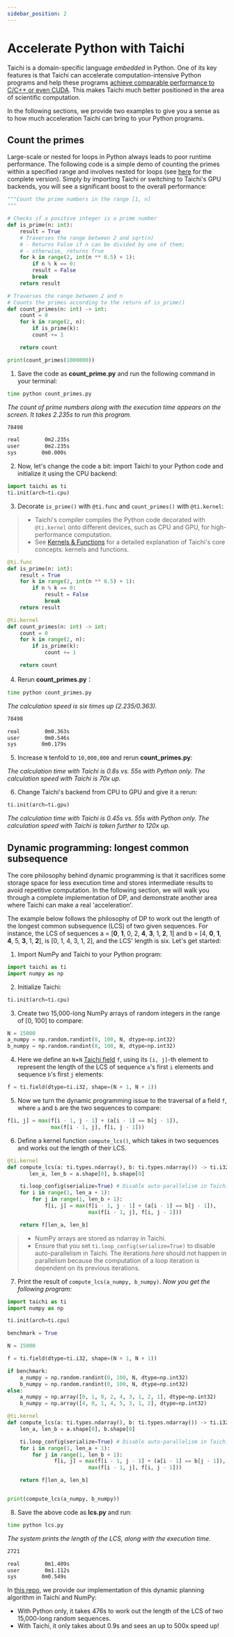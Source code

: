 ```yaml
---
sidebar_position: 2
---
```


# Accelerate Python with Taichi

Taichi is a domain-specific language *embedded* in Python. One of its key features is that Taichi can accelerate computation-intensive Python programs and help these programs [achieve comparable performance to C/C++ or even CUDA](https://docs.taichi-lang.org/blog/is-taichi-lang-comparable-to-or-even-faster-than-cuda). This makes Taichi much better positioned in the area of scientific computation.

In the following sections, we provide two examples to give you a sense as to how much acceleration Taichi can bring to your Python programs.

## Count the primes

Large-scale or nested for loops in Python always leads to poor runtime performance. The following code is a simple demo of counting the primes within a specified range and involves nested for loops (see [here](https://github.com/taichi-dev/faster-python-with-taichi/blob/main/count_primes.py) for the complete version). Simply by importing Taichi or switching to Taichi's GPU backends, you will see a significant boost to the overall performance:

```python
"""Count the prime numbers in the range [1, n]
"""

# Checks if a positive integer is a prime number
def is_prime(n: int):
    result = True
    # Traverses the range between 2 and sqrt(n)
    # - Returns False if n can be divided by one of them;
    # - otherwise, returns True
    for k in range(2, int(n ** 0.5) + 1):
        if n % k == 0:
        result = False
        break
    return result

# Traverses the range between 2 and n
# Counts the primes according to the return of is_prime()
def count_primes(n: int) -> int:
    count = 0
    for k in range(2, n):
        if is_prime(k):
        count += 1

    return count

print(count_primes(1000000))
```

1. Save the code as **count_prime.py** and run the following command in your terminal:

```bash
time python count_primes.py
```
   *The count of prime numbers along with the execution time appears on the screen. It takes 2.235s to run this program.*
```bash
78498

real        0m2.235s
user        0m2.235s
sys        0m0.000s
```

2.  Now, let's change the code a bit: import Taichi to your Python code and initialize it using the CPU backend:

```python
import taichi as ti
ti.init(arch=ti.cpu)
```

3. Decorate `is_prime()` with `@ti.func` and `count_primes()` with `@ti.kernel`:

> - Taichi's compiler compiles the Python code decorated with `@ti.kernel` onto different devices, such as CPU and GPU, for high-performance computation.
> - See [Kernels & Functions](../kernels/syntax.md) for a detailed explanation of Taichi's core concepts: kernels and functions.

```python
@ti.func
def is_prime(n: int):
    result = True
    for k in range(2, int(n ** 0.5) + 1):
        if n % k == 0:
            result = False
            break
    return result

@ti.kernel
def count_primes(n: int) -> int:
    count = 0
    for k in range(2, n):
        if is_prime(k):
            count += 1

    return count
```

4. Rerun **count_primes.py**：

```bash
time python count_primes.py
```
   *The calculation speed is six times up (2.235/0.363).*

```bash
78498

real        0m0.363s
user        0m0.546s
sys        0m0.179s
```

5.  Increase `N` tenfold to `10,000,000` and rerun **count_primes.py**:

   *The calculation time with Taichi is 0.8s vs. 55s with Python only. The calculation speed with Taichi is 70x up.*

6. Change Taichi's backend from CPU to GPU and give it a rerun:

```python
ti.init(arch=ti.gpu)
```
   *The calculation time with Taichi is 0.45s vs. 55s with Python only. The calculation speed with Taichi is taken further to 120x up.*

## Dynamic programming: longest common subsequence

The core philosophy behind dynamic programming is that it sacrifices some storage space for less execution time and stores intermediate results to avoid repetitive computation. In the following section, we will walk you through a complete implementation of DP, and demonstrate another area where Taichi can make a real 'acceleration'.

The example below follows the philosophy of DP to work out the length of the longest common subsequence (LCS) of two given sequences. For instance, the LCS of sequences a = [**0**, **1**, 0, 2, **4**, **3**, 1, **2**, 1] and b = [4, **0**, **1**, **4**, 5, **3**, 1, **2**],  is [0, 1, 4, 3, 1, 2], and the LCS' length is six. Let's get started:

1. Import NumPy and Taichi to your Python program:

```python
import taichi as ti
import numpy as np
```

2. Initialize Taichi:

```python
ti.init(arch=ti.cpu)
```

3. Create two 15,000-long NumPy arrays of random integers in the range of [0, 100] to compare:

```python
N = 15000
a_numpy = np.random.randint(0, 100, N, dtype=np.int32)
b_numpy = np.random.randint(0, 100, N, dtype=np.int32)
```

4. Here we define an `N`&times;`N` [Taichi field](../basic/field.md) `f`, using its `[i, j]`-th element to represent the length of the LCS of sequence `a`'s first `i` elements and sequence `b`'s first `j` elements:

```python
f = ti.field(dtype=ti.i32, shape=(N + 1, N + 1))
```

5. Now we turn the dynamic programming issue to the traversal of a field `f`, where `a` and `b` are the two sequences to compare:

```python
f[i, j] = max(f[i - 1, j - 1] + (a[i - 1] == b[j - 1]),
              max(f[i - 1, j], f[i, j - 1]))
```

6. Define a kernel function `compute_lcs()`, which takes in two sequences and works out the length of their LCS.

```python
@ti.kernel
def compute_lcs(a: ti.types.ndarray(), b: ti.types.ndarray()) -> ti.i32:
       len_a, len_b = a.shape[0], b.shape[0]

    ti.loop_config(serialize=True) # Disable auto-parallelism in Taichi
    for i in range(1, len_a + 1):
        for j in range(1, len_b + 1):
            f[i, j] = max(f[i - 1, j - 1] + (a[i - 1] == b[j - 1]),
                          max(f[i - 1, j], f[i, j - 1]))

    return f[len_a, len_b]
```

> - NumPy arrays are stored as ndarray in Taichi.
> - Ensure that you set `ti.loop_config(serialize=True)` to disable auto-parallelism in Taichi. The iterations *here* should not happen in parallelism because the computation of a loop iteration is dependent on its previous iterations.

7. Print the result of `compute_lcs(a_numpy, b_numpy)`.
   *Now you get the following program:*

```python
import taichi as ti
import numpy as np

ti.init(arch=ti.cpu)

benchmark = True

N = 15000

f = ti.field(dtype=ti.i32, shape=(N + 1, N + 1))

if benchmark:
    a_numpy = np.random.randint(0, 100, N, dtype=np.int32)
    b_numpy = np.random.randint(0, 100, N, dtype=np.int32)
else:
    a_numpy = np.array([0, 1, 0, 2, 4, 3, 1, 2, 1], dtype=np.int32)
    b_numpy = np.array([4, 0, 1, 4, 5, 3, 1, 2], dtype=np.int32)

@ti.kernel
def compute_lcs(a: ti.types.ndarray(), b: ti.types.ndarray()) -> ti.i32:
    len_a, len_b = a.shape[0], b.shape[0]

    ti.loop_config(serialize=True) # Disable auto-parallelism in Taichi
    for i in range(1, len_a + 1):
        for j in range(1, len_b + 1):
               f[i, j] = max(f[i - 1, j - 1] + (a[i - 1] == b[j - 1]),
                          max(f[i - 1, j], f[i, j - 1]))

    return f[len_a, len_b]


print(compute_lcs(a_numpy, b_numpy))
```

8. Save the above code as **lcs.py** and run:

```bash
time python lcs.py
```
   *The system prints the length of the LCS, along with the execution time.*

```bash
2721

real        0m1.409s
user        0m1.112s
sys        0m0.549s
```

In [this repo](https://github.com/taichi-dev/faster-python-with-taichi/blob/main/lcs.py), we provide our implementation of this dynamic planning algorithm in Taichi and NumPy:

- With Python only, it takes 476s to work out the length of the LCS of two 15,000-long random sequences.
- With Taichi, it only takes about 0.9s and sees an up to 500x speed up!
